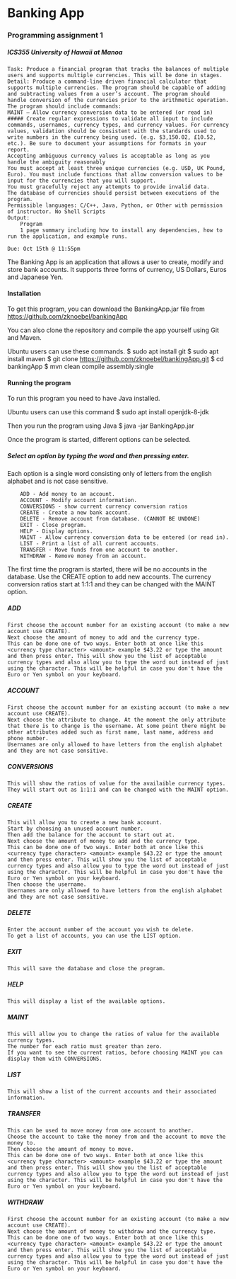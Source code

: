 # Banking App

### Programming assignment 1

##### ICS355 University of Hawaii at Manoa

    Task: Produce a financial program that tracks the balances of multiple users and supports multiple currencies. This will be done in stages.
    Detail: Produce a command-line driven financial calculator that supports multiple currencies. The program should be capable of adding and subtracting values from a user’s account. The program should handle conversion of the currencies prior to the arithmetic operation. The program should include commands:
    MAINT – Allow currency conversion data to be entered (or read in)
    ##### Create regular expressions to validate all input to include commands, usernames, currency types, and currency values. For currency values, validation should be consistent with the standards used to write numbers in the currency being used. (e.g. $3,150.02, £10.52, etc.). Be sure to document your assumptions for formats in your report. 
    Accepting ambiguous currency values is acceptable as long as you handle the ambiguity reasonably
    You must accept at least three unique currencies (e.g. USD, UK Pound, Euro). You must include functions that allow conversion values to be input for the currencies that you will support.
    You must gracefully reject any attempts to provide invalid data.
    The database of currencies should persist between executions of the program.
    Permissible languages: C/C++, Java, Python, or Other with permission of instructor. No Shell Scripts
    Output:
        Program
        1 page summary including how to install any dependencies, how to run the application, and example runs.

    Due: Oct 15th @ 11:55pm
    
The Banking App is an application that allows a user to create, modify and store bank accounts. It supports three forms of currency, US Dollars, Euros and Japanese Yen.

#### Installation

To get this program, you can download the BankingApp.jar file from https://github.com/zknoebel/bankingApp

You can also clone the repository and compile the app yourself using Git and Maven.

Ubuntu users can use these commands.
    $ sudo apt install git
    $ sudo apt install maven
    $ git clone https://github.com/zknoebel/bankingApp.git
    $ cd bankingApp
    $ mvn clean compile assembly:single
    
#### Running the program

To run this program you need to have Java installed.

Ubuntu users can use this command 
    $ sudo apt install openjdk-8-jdk
    
Then you run the program using Java
    $ java -jar BankingApp.jar

Once the program is started, different options can be selected.

##### Select an option by typing the word and then pressing enter. 

Each option is a single word consisting only of letters from the english alphabet and is not case sensitive. 

        
        ADD - Add money to an account.
        ACCOUNT - Modify account information.
        CONVERSIONS - show current currency conversion ratios
        CREATE - Create a new bank account.
        DELETE - Remove account from database. (CANNOT BE UNDONE)
        EXIT - Close program.
        HELP - Display options.
        MAINT - Allow currency conversion data to be entered (or read in).
        LIST - Print a list of all current accounts.
        TRANSFER - Move funds from one account to another.
        WITHDRAW - Remove money from an account.
        
The first time the program is started, there will be no accounts in the database. Use the CREATE option to add new accounts. The currency conversion ratios start at 1:1:1 and they can be changed with the MAINT option.

##### ADD
    First choose the account number for an existing account (to make a new account use CREATE).
    Next choose the amount of money to add and the currency type.
    This can be done one of two ways. Enter both at once like this <currency type character> <amount> example $43.22 or type the amount and then press enter. This will show you the list of acceptable currency types and also allow you to type the word out instead of just using the character. This will be helpful in case you don't have the Euro or Yen symbol on your keyboard.
    
##### ACCOUNT
    First choose the account number for an existing account (to make a new account use CREATE).
    Next choose the attribute to change. At the moment the only attribute that there is to change is the username. At some point there might be other attributes added such as first name, last name, address and phone number.
    Usernames are only allowed to have letters from the english alphabet and they are not case sensitive.
    
##### CONVERSIONS
    This will show the ratios of value for the availaible currency types. 
    They will start out as 1:1:1 and can be changed with the MAINT option.
    
##### CREATE
    This will allow you to create a new bank account.
    Start by choosing an unused account number.
    Then add the balance for the account to start out at.
    Next choose the amount of money to add and the currency type.
    This can be done one of two ways. Enter both at once like this <currency type character> <amount> example $43.22 or type the amount and then press enter. This will show you the list of acceptable currency types and also allow you to type the word out instead of just using the character. This will be helpful in case you don't have the Euro or Yen symbol on your keyboard.
    Then choose the username.
    Usernames are only allowed to have letters from the english alphabet and they are not case sensitive.

##### DELETE
    Enter the account number of the account you wish to delete.
    To get a list of accounts, you can use the LIST option.
    
##### EXIT
    This will save the database and close the program.
    
##### HELP
    This will display a list of the available options.
    
##### MAINT
    This will allow you to change the ratios of value for the available currency types.
    The number for each ratio must greater than zero.
    If you want to see the current ratios, before choosing MAINT you can display them with CONVERSIONS.
    
##### LIST
    This will show a list of the current accounts and their associated information.
    
##### TRANSFER
    This can be used to move money from one account to another.
    Choose the account to take the money from and the account to move the money to.
    Then choose the amount of money to move.
    This can be done one of two ways. Enter both at once like this <currency type character> <amount> example $43.22 or type the amount and then press enter. This will show you the list of acceptable currency types and also allow you to type the word out instead of just using the character. This will be helpful in case you don't have the Euro or Yen symbol on your keyboard.
    
##### WITHDRAW
    First choose the account number for an existing account (to make a new account use CREATE).
    Next choose the amount of money to withdraw and the currency type.
    This can be done one of two ways. Enter both at once like this <currency type character> <amount> example $43.22 or type the amount and then press enter. This will show you the list of acceptable currency types and also allow you to type the word out instead of just using the character. This will be helpful in case you don't have the Euro or Yen symbol on your keyboard.
